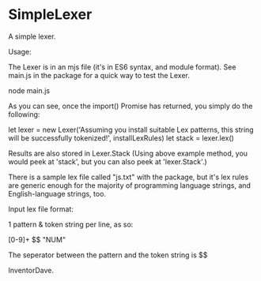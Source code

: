 # SimpleLexer
A simple lexer.
 
 Usage:
 
The Lexer is in an mjs file (it's in ES6 syntax, and module format). See main.js in the package for a quick way to test the Lexer.

node main.js

As you can see, once the import() Promise has returned, you simply do the following:
 
let lexer = new Lexer('Assuming you install suitable Lex patterns, this string will be successfully tokenized!', installLexRules)
let stack = lexer.lex()
 
Results are also stored in Lexer.Stack (Using above example method, you would peek at 'stack', but you can also peek at 'lexer.Stack'.)
 
There is a sample lex file called "js.txt" with the package, but it's lex rules are generic enough for the majority of programming language strings, and English-language strings, too.


 Input lex file format:
 
 1 pattern & token string per line, as so:
 
 [0-9]+                      $$ "NUM"
 
 The seperator between the pattern and the token string is $$
 
 InventorDave.

